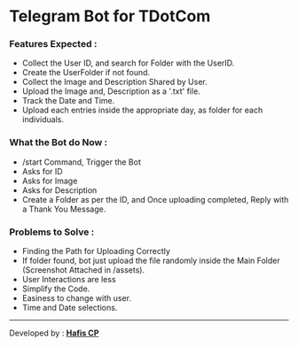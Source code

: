 # Telegram Bot for TDotCom

### Features Expected :
- Collect the User ID, and search for Folder with the UserID.
- Create the UserFolder if not found.
- Collect the Image and Description Shared by User.
- Upload the Image and, Description as a '.txt' file.
- Track the Date and Time.
- Upload each entries inside the appropriate day, as folder for each individuals.

### What the Bot do Now :
- /start Command, Trigger the Bot
- Asks for ID
- Asks for Image
- Asks for Description
- Create a Folder as per the ID, and Once uploading completed, Reply with a Thank You Message.

### Problems to Solve :
- Finding the Path for Uploading Correctly
- If folder found, bot just upload the file randomly inside the Main Folder (Screenshot Attached in /assets). 
- User Interactions are less
- Simplify the Code.
- Easiness to change with user.
- Time and Date selections.

---

Developed by : **[Hafis CP](https://github.com/hafiscp)** 